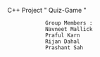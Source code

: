   C++ Project " Quiz-Game "
	
                
                Group Members :
                Navneet Mallick 
                Praful Karn 
                Rijan Dahal
                Prashant Sah  
 

 

